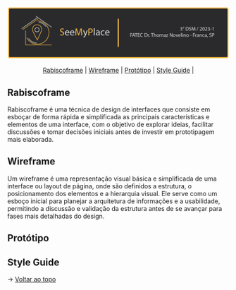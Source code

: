 <br id="topo">

<p align="center"> <img src="./img/BannerPI3s.png" /></p>

<p align="center">
    <a href="#Rabiscoframe">Rabiscoframe</a>  |
    <a href="#Wireframe">Wireframe</a>  |  
    <a href="#Protótipo">Protótipo</a>  |  
    <a href="#StyleGuide">Style Guide</a> | 
</p>

<span id="Rabiscoframe">

## Rabiscoframe

Rabiscoframe é uma técnica de design de interfaces que consiste em esboçar de forma rápida e simplificada as principais características e elementos de uma interface, com o objetivo de explorar ideias, facilitar discussões e tomar decisões iniciais antes de investir em prototipagem mais elaborada.


<span id="Wireframe">

## Wireframe

Um wireframe é uma representação visual básica e simplificada de uma interface ou layout de página, onde são definidos a estrutura, o posicionamento dos elementos e a hierarquia visual. Ele serve como um esboço inicial para planejar a arquitetura de informações e a usabilidade, permitindo a discussão e validação da estrutura antes de se avançar para fases mais detalhadas do design.


<span id="Protótipo">

## Protótipo

<span id="StyleGuide">

## Style Guide

→ [Voltar ao topo](#topo)
